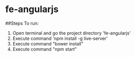 # fe-angularjs

##Steps To run:
1. Open terminal and go the project directory 'fe-angularjs'
2. Execute command 'npm install -g live-server'
3. Execute command "bower install"
4. Execute command "npm start"
